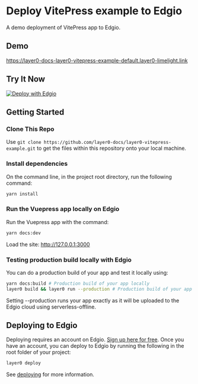 # Deploy VitePress example to Edgio

A demo deployment of VitePress app to Edgio.

## Demo

https://layer0-docs-layer0-vitepress-example-default.layer0-limelight.link

## Try It Now

[![Deploy with Edgio](https://docs.layer0.co/button.svg)](https://app.layer0.co/deploy?repo=https://github.com/layer0-docs/layer0-vitepress-example)

## Getting Started

### Clone This Repo

Use `git clone https://github.com/layer0-docs/layer0-vitepress-example.git` to get the files within this repository onto your local machine.

### Install dependencies

On the command line, in the project root directory, run the following command:

```bash
yarn install
```

### Run the Vuepress app locally on Edgio

Run the Vuepress app with the command:

```bash
yarn docs:dev
```

Load the site: http://127.0.0.1:3000

### Testing production build locally with Edgio

You can do a production build of your app and test it locally using:

```bash
yarn docs:build # Production build of your app locally
layer0 build && layer0 run --production # Production build of your app on Edgio locally
```

Setting --production runs your app exactly as it will be uploaded to the Edgio cloud using serverless-offline.

## Deploying to Edgio

Deploying requires an account on Edgio. [Sign up here for free](https://app.layer0.co/signup). Once you have an account, you can deploy to Edgio by running the following in the root folder of your project:

```bash
layer0 deploy
```

See [deploying](https://docs.layer0.co/guides/deploying) for more information.
